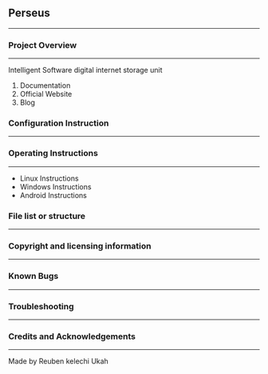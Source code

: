 ## Perseus
***

### Project Overview
***
Intelligent Software digital internet storage unit
1. Documentation
2. Official Website
3. Blog

### Configuration Instruction
***

### Operating Instructions
***
* Linux Instructions
* Windows Instructions
* Android Instructions

### File list or structure
***


### Copyright and licensing information
***

### Known Bugs
***

### Troubleshooting
***

### Credits and Acknowledgements
***
Made by Reuben kelechi Ukah
